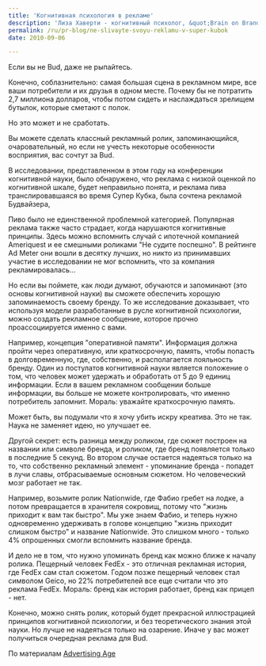 ```yaml
---
title: 'Когнитивная психология в рекламе'
description: 'Лиза Хаверти - когнитивный психолог, &quot;Brain on Brand&quot;, Бруклин, Массачуссетс. Если вы не Bud, даже не рыпайтесь.'
permalink: /ru/pr-blog/ne-slivayte-svoyu-reklamu-v-super-kubok
date: 2010-09-06

---
```


Если вы не Bud, даже не рыпайтесь.

Конечно, соблазнительно: самая большая сцена в рекламном мире, все ваши потребители и их друзья в одном месте. Почему бы не потратить 2,7 миллиона долларов, чтобы потом сидеть и наслаждаться зрелищем бутылок, которые сметают с полок.

Но это может и не сработать.

Вы можете сделать классный рекламный ролик, запоминающийся, очаровательный, но если не учесть некоторые особенности восприятия, вас сочтут за Bud.

В исследовании, представленном в этом году на конференции когнитивной науки, было обнаружено, что реклама с низкой оценкой по когнитивной шкале, будет неправильно понята, и реклама пива транслировавшаяся во время Супер Кубка, была сочтена рекламой Будвайзера,

Пиво было не единственной проблемной категорией. Популярная реклама также часто страдает, когда нарушаются когнитивные принципы. Здесь можно вспомнить случай с ипотечной компанией Ameriquest и ее смешными роликами "Не судите поспешно". В рейтинге Ad Meter они вошли в десятку лучших, но никто из принимавших участие в исследовании не мог вспомнить, что за компания рекламировалась...

Но если вы поймете, как люди думают, обучаются и запоминают (это основы когнитивной науки) вы сможете обеспечить хорошую запоминаемость своему бренду. То же исследование доказывает, что используя модели разработанные в русле когнитивной психологии, можно создать рекламное сообщение, которое прочно проассоциируется именно с вами.

Например, концепция "оперативной памяти". Информация должна пройти через оперативную, или краткосрочную, память, чтобы попасть в долговременную, где, собственно, и располагается лояльность бренду. Один из постулатов когнитивной науки является положение о том, что человек может удержать и обработать от 5 до 9 единиц информации. Если в вашем рекламном сообщении больше информации, вы больше не можете контролировать, что именно потребитель запомнит.  Мораль: уважайте краткосрочную память.

Может быть, вы подумали что я хочу убить искру креатива. Это не так. Наука не заменяет идею, но улучшает ее.

Другой секрет: есть разница между роликом, где сюжет построен на названии или символе бренда, и роликом, где бренд появляется только в последние 5 секунд. Во втором случае остается надеяться только на то, что собственно рекламный элемент - упоминание бренда - попадет в лучи славы, отбрасываемые основным сюжетом. Но человеческий мозг работает не так.

Например, возьмите ролик Nationwide, где Фабио гребет на лодке, а потом превращается в хранителя сокровищ, потому что "жизнь приходит к вам так быстро". Мы уже знаем Фабио, и теперь нужно одновременно удерживать в голове концепцию "жизнь приходит слишком быстро" и название Nationwide. Это слишком много - только 4% опрошенных смогли вспомнить название бренда.

И дело не в том, что нужно упоминать бренд как можно ближе к началу ролика. Пещерный человек FedEx - это отличная рекламная история, где FedEx сам стал сюжетом. Годом позже пещерный человек стал символом Geico, но 22% потребителей все еще считали что это реклама FedEx. Мораль: бренд как история работает, бренд как прицеп - нет.

Конечно, можно снять ролик, который будет прекрасной иллюстрацией принципов когнитивной психологии, и без теоретического знания этой науки. Но лучше не надеяться только на озарение. Иначе у вас может получиться очередная реклама для Bud.

По материалам <a href="https://adage.com/article?article_id=123375">Advertising Age</a>

